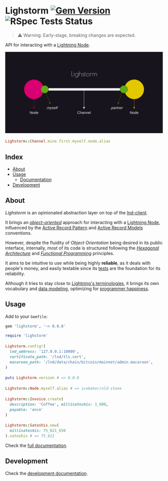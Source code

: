 # Lighstorm [![Gem Version](https://badge.fury.io/rb/lighstorm.svg)](https://badge.fury.io/rb/lighstorm) ![RSpec Tests Status](https://github.com/icebaker/lighstorm/actions/workflows/ruby-rspec-tests.yml/badge.svg)

> ⚠️ Warning: Early-stage, breaking changes are expected.

API for interacting with a [Lightning Node](https://lightning.network).

![Lighstorm text written stylized with an illustration of a Graph connecting two Nodes.](https://raw.githubusercontent.com/icebaker/assets/main/lighstorm/lighstorm.png)

```ruby
Lighstorm::Channel.mine.first.myself.node.alias
```

## Index

- [About](#about)
- [Usage](#usage)
  - [Documentation](https://icebaker.github.io/lighstorm)
- [Development](https://icebaker.github.io/lighstorm/#/README?id=development)

## About

_Lighstorm_ is an opinionated abstraction layer on top of the [lnd-client](https://github.com/icebaker/lnd-client).

It brings an [_object-oriented_](https://en.wikipedia.org/wiki/Object-oriented_programming) approach for interacting with a [Lightning Node](https://github.com/lightningnetwork/lnd), influenced by the [Active Record Pattern](https://www.martinfowler.com/eaaCatalog/activeRecord.html) and [Active Record Models](https://guides.rubyonrails.org/active_record_basics.html) conventions.

However, despite the fluidity of _Object Orientation_ being desired in its public interface, internally, most of its code is structured following the [_Hexagonal Architecture_](https://en.wikipedia.org/wiki/Hexagonal_architecture_(software)) and [_Functional Programming_](https://en.wikipedia.org/wiki/Functional_programming) principles.

It aims to be intuitive to use while being highly **reliable**, as it deals with people's money, and easily testable since its [tests](https://icebaker.github.io/lighstorm/#/README?id=testing) are the foundation for its reliability.

Although it tries to stay close to [Lightning's terminologies](https://docs.lightning.engineering/the-lightning-network/overview), it brings its own vocabulary and [data modeling](https://icebaker.github.io/lighstorm/#/README?id=data-modeling), optimizing for [programmer happiness](https://rubyonrails.org/doctrine#optimize-for-programmer-happiness).

## Usage

Add to your `Gemfile`:

```ruby
gem 'lighstorm', '~> 0.0.8'
```

```ruby
require 'lighstorm'

Lighstorm.config!(
  lnd_address: '127.0.0.1:10009',
  certificate_path: '/lnd/tls.cert',
  macaroon_path: '/lnd/data/chain/bitcoin/mainnet/admin.macaroon',
)

puts Lighstorm.version # => 0.0.8

Lighstorm::Node.myself.alias # => icebaker/old-stone

Lighstorm::Invoice.create(
  description: 'Coffee', millisatoshis: 1_000,
  payable: 'once'
)

Lighstorm::Satoshis.new(
  millisatoshis: 75_621_650
).satoshis # => 75_621
```

Check the [full documentation](https://icebaker.github.io/lighstorm).

## Development

Check the [development documentation](https://icebaker.github.io/lighstorm/#/README?id=development).
